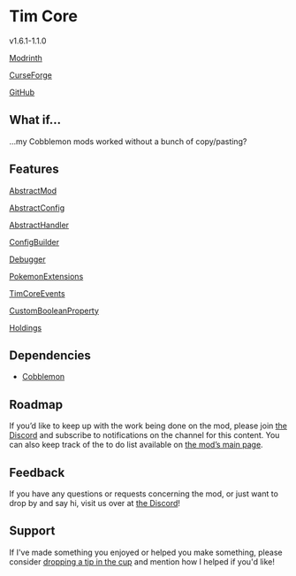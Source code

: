 # Tim Core

v1.6.1-1.1.0

[Modrinth](https://modrinth.com/mod/cobblemon-tim-core)

[CurseForge](https://www.curseforge.com/minecraft/mc-mods/cobblemon-tim-core)

[GitHub](https://github.com/timinc-cobble/cobblemon-tim-core)

## What if…

…my Cobblemon mods worked without a bunch of copy/pasting?

## Features

[AbstractMod](https://www.notion.so/AbstractMod-22557e0d4afd804bba9ff4b3f59b453c?pvs=21)

[AbstractConfig](https://www.notion.so/AbstractConfig-22557e0d4afd803eb1eed3eba55b87ed?pvs=21)

[AbstractHandler](https://www.notion.so/AbstractHandler-22557e0d4afd800bb713d742681f716a?pvs=21)

[ConfigBuilder](https://www.notion.so/ConfigBuilder-22557e0d4afd8025a6ecd1c858573043?pvs=21)

[Debugger](https://www.notion.so/Debugger-22657e0d4afd8080b574e41abae7a52c?pvs=21)

[PokemonExtensions](https://www.notion.so/PokemonExtensions-22657e0d4afd80d584b3e65735a97a4f?pvs=21)

[TimCoreEvents](https://www.notion.so/TimCoreEvents-22657e0d4afd80849bb8cc5de542a17b?pvs=21)

[CustomBooleanProperty](https://www.notion.so/CustomBooleanProperty-22857e0d4afd80f4887cd3ddd3a5cb47?pvs=21)

[Holdings](https://www.notion.so/Holdings-22857e0d4afd801fa00bdb36bcbf400c?pvs=21)

## Dependencies

- [Cobblemon](https://www.notion.so/Cobblemon-22157e0d4afd80a49896c70a775a3c7f?pvs=21)

## Roadmap

If you’d like to keep up with the work being done on the mod, please join [the Discord](https://discord.com/invite/WKAR27SdSv) and subscribe to notifications on the channel for this content. You can also keep track of the to do list available on [the mod’s main page](https://www.notion.so/Tim-Core-22057e0d4afd809b9c02e78f26805376?pvs=21).

## Feedback

If you have any questions or requests concerning the mod, or just want to drop by and say hi, visit us over at [the Discord](https://discord.com/invite/WKAR27SdSv)!

## Support

If I've made something you enjoyed or helped you make something, please consider [dropping a tip in the cup](https://ko-fi.com/timsminecraftmods) and mention how I helped if you'd like!
